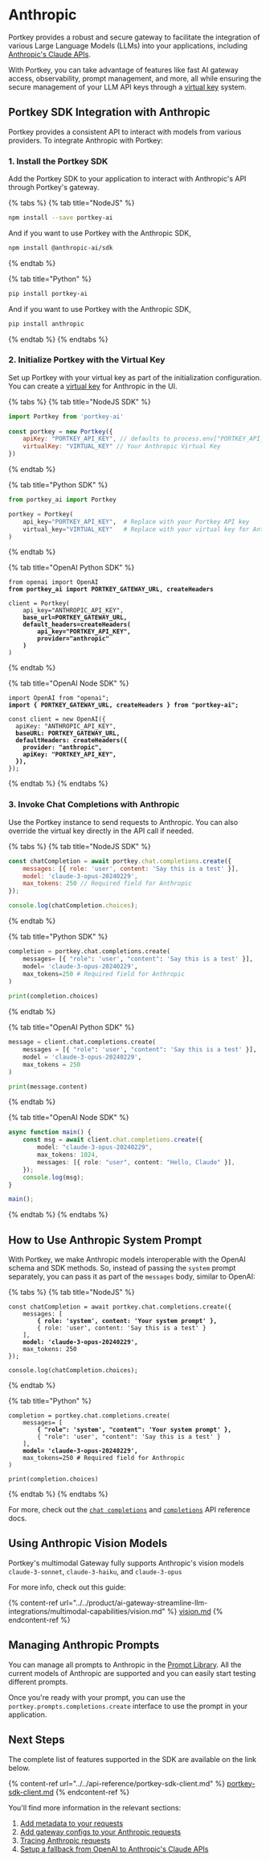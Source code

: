 # Anthropic

Portkey provides a robust and secure gateway to facilitate the integration of various Large Language Models (LLMs) into your applications, including [Anthropic's Claude APIs](https://docs.anthropic.com/claude/reference/getting-started-with-the-api).

With Portkey, you can take advantage of features like fast AI gateway access, observability, prompt management, and more, all while ensuring the secure management of your LLM API keys through a [virtual key](../../product/ai-gateway-streamline-llm-integrations/virtual-keys/) system.

## Portkey SDK Integration with Anthropic

Portkey provides a consistent API to interact with models from various providers. To integrate Anthropic with Portkey:

### **1. Install the Portkey SDK**

Add the Portkey SDK to your application to interact with Anthropic's API through Portkey's gateway.

{% tabs %}
{% tab title="NodeJS" %}
```bash
npm install --save portkey-ai
```

And if you want to use Portkey with the Anthropic SDK,

```bash
npm install @anthropic-ai/sdk
```
{% endtab %}

{% tab title="Python" %}
```bash
pip install portkey-ai
```

And if you want to use Portkey with the Anthropic SDK,

```bash
pip install anthropic
```
{% endtab %}
{% endtabs %}

### **2. Initialize Portkey with the Virtual Key**

Set up Portkey with your virtual key as part of the initialization configuration. You can create a [virtual key](../../product/ai-gateway-streamline-llm-integrations/virtual-keys/) for Anthropic in the UI.

{% tabs %}
{% tab title="NodeJS SDK" %}
```javascript
import Portkey from 'portkey-ai'
 
const portkey = new Portkey({
    apiKey: "PORTKEY_API_KEY", // defaults to process.env["PORTKEY_API_KEY"]
    virtualKey: "VIRTUAL_KEY" // Your Anthropic Virtual Key
})
```
{% endtab %}

{% tab title="Python SDK" %}
```python
from portkey_ai import Portkey

portkey = Portkey(
    api_key="PORTKEY_API_KEY",  # Replace with your Portkey API key
    virtual_key="VIRTUAL_KEY"   # Replace with your virtual key for Anthropic
)
```
{% endtab %}

{% tab title="OpenAI Python SDK" %}
<pre class="language-python"><code class="lang-python">from openai import OpenAI
<strong>from portkey_ai import PORTKEY_GATEWAY_URL, createHeaders
</strong>
client = Portkey(
    api_key="ANTHROPIC_API_KEY",
<strong>    base_url=PORTKEY_GATEWAY_URL,
</strong><strong>    default_headers=createHeaders(
</strong><strong>        api_key="PORTKEY_API_KEY",
</strong><strong>        provider="anthropic"
</strong><strong>    )
</strong>)
</code></pre>
{% endtab %}

{% tab title="OpenAI Node SDK" %}
<pre class="language-typescript"><code class="lang-typescript">import OpenAI from "openai";
<strong>import { PORTKEY_GATEWAY_URL, createHeaders } from "portkey-ai";
</strong>
const client = new OpenAI({
  apiKey: "ANTHROPIC_API_KEY",
<strong>  baseURL: PORTKEY_GATEWAY_URL,
</strong><strong>  defaultHeaders: createHeaders({
</strong><strong>    provider: "anthropic",
</strong><strong>    apiKey: "PORTKEY_API_KEY",
</strong><strong>  }),
</strong>});
</code></pre>
{% endtab %}
{% endtabs %}

### **3. Invoke Chat Completions with Anthropic**

Use the Portkey instance to send requests to Anthropic. You can also override the virtual key directly in the API call if needed.

{% tabs %}
{% tab title="NodeJS SDK" %}
```javascript
const chatCompletion = await portkey.chat.completions.create({
    messages: [{ role: 'user', content: 'Say this is a test' }],
    model: 'claude-3-opus-20240229',
    max_tokens: 250 // Required field for Anthropic
});

console.log(chatCompletion.choices);
```
{% endtab %}

{% tab title="Python SDK" %}
```python
completion = portkey.chat.completions.create(
    messages= [{ "role": 'user', "content": 'Say this is a test' }],
    model= 'claude-3-opus-20240229',
    max_tokens=250 # Required field for Anthropic
)
    
print(completion.choices)
```
{% endtab %}

{% tab title="OpenAI Python SDK" %}
```python
message = client.chat.completions.create(
    messages = [{ "role": 'user', "content": 'Say this is a test' }],
    model = 'claude-3-opus-20240229',
    max_tokens = 250
)

print(message.content)
```
{% endtab %}

{% tab title="OpenAI Node SDK" %}
```typescript
async function main() {
    const msg = await client.chat.completions.create({
        model: "claude-3-opus-20240229",
        max_tokens: 1024,
        messages: [{ role: "user", content: "Hello, Claude" }],
    });
    console.log(msg);
}

main();
```
{% endtab %}
{% endtabs %}

## How to Use Anthropic System Prompt

With Portkey, we make Anthropic models interoperable with the OpenAI schema and SDK methods. So, instead of passing the `system` prompt separately, you can pass it as part of the `messages` body, similar to OpenAI:

{% tabs %}
{% tab title="NodeJS" %}
<pre class="language-javascript"><code class="lang-javascript">const chatCompletion = await portkey.chat.completions.create({
    messages: [
<strong>        { role: 'system', content: 'Your system prompt' },
</strong>        { role: 'user', content: 'Say this is a test' }
    ],
<strong>    model: 'claude-3-opus-20240229',
</strong>    max_tokens: 250
});

console.log(chatCompletion.choices);
</code></pre>
{% endtab %}

{% tab title="Python" %}
<pre class="language-python"><code class="lang-python">completion = portkey.chat.completions.create(
    messages= [
<strong>        { "role": 'system', "content": 'Your system prompt' },
</strong>        { "role": 'user', "content": 'Say this is a test' }
    ],
<strong>    model= 'claude-3-opus-20240229',
</strong>    max_tokens=250 # Required field for Anthropic
)
    
print(completion.choices)
</code></pre>
{% endtab %}
{% endtabs %}

For more, check out the [`chat completions`](../../endpoints/chat-completions.md) and [`completions`](../../endpoints/completions.md) API reference docs.

## Using Anthropic Vision Models

Portkey's multimodal Gateway fully supports Anthropic's vision models `claude-3-sonnet`, `claude-3-haiku`, and `claude-3-opus`

For more info, check out this guide:

{% content-ref url="../../product/ai-gateway-streamline-llm-integrations/multimodal-capabilities/vision.md" %}
[vision.md](../../product/ai-gateway-streamline-llm-integrations/multimodal-capabilities/vision.md)
{% endcontent-ref %}

## Managing Anthropic Prompts

You can manage all prompts to Anthropic in the [Prompt Library](../../product/prompt-library.md). All the current models of Anthropic are supported and you can easily start testing different prompts.

Once you're ready with your prompt, you can use the `portkey.prompts.completions.create` interface to use the prompt in your application.

## Next Steps

The complete list of features supported in the SDK are available on the link below.

{% content-ref url="../../api-reference/portkey-sdk-client.md" %}
[portkey-sdk-client.md](../../api-reference/portkey-sdk-client.md)
{% endcontent-ref %}

You'll find more information in the relevant sections:

1. [Add metadata to your requests](../../product/observability-modern-monitoring-for-llms/metadata.md)
2. [Add gateway configs to your Anthropic requests](../../product/ai-gateway-streamline-llm-integrations/configs.md)
3. [Tracing Anthropic requests](../../product/observability-modern-monitoring-for-llms/traces.md)
4. [Setup a fallback from OpenAI to Anthropic's Claude APIs](../../product/ai-gateway-streamline-llm-integrations/fallbacks.md)

